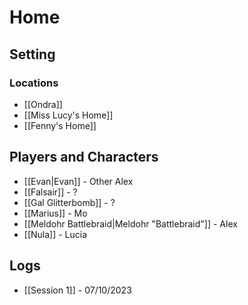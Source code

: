 # Home
## Setting
### Locations
+ [[Ondra]]
+ [[Miss Lucy's Home]]
+ [[Fenny's Home]]

## Players and Characters
+ [[Evan|Evan]] - Other Alex
+ [[Falsair]] - ?
+ [[Gal Glitterbomb]] - ?
+ [[Marius]] - Mo
+ [[Meldohr Battlebraid|Meldohr "Battlebraid"]] - Alex
+ [[Nula]] - Lucia

## Logs
+ [[Session 1]] - 07/10/2023

